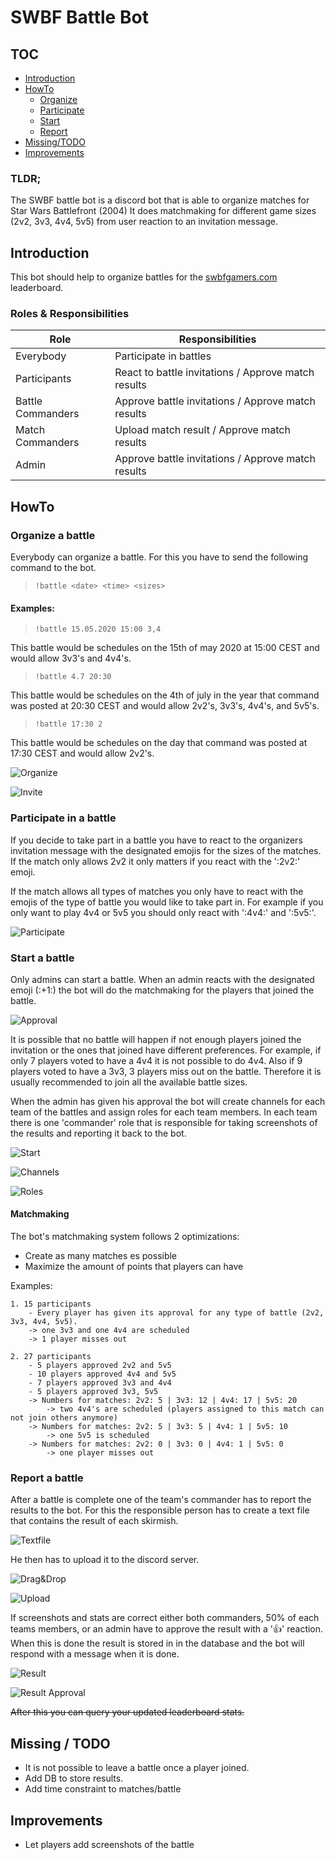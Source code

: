# SWBF Battle Bot

## TOC
- [Introduction](#introduction)
- [HowTo](#howto)
    - [Organize](#organize)
    - [Participate](#participate)
    - [Start](#start)
    - [Report](#report)
- [Missing/TODO](#missing)
- [Improvements](#improvements)

### TLDR;
The SWBF battle bot is a discord bot that is able to organize matches for Star Wars Battlefront (2004)
It does matchmaking for different game sizes (2v2, 3v3, 4v4, 5v5) from user reaction to an invitation message.

## Introduction 
<div id="introduction"></div>

This bot should help to organize battles for the [swbfgamers.com](http://www.swbfgamers.com/) leaderboard.

### Roles & Responsibilities

| Role | Responsibilities |
| --- | --- |
| Everybody | Participate in battles |
| Participants | React to battle invitations / Approve match results |
| Battle Commanders | Approve battle invitations / Approve match results |
| Match Commanders | Upload match result / Approve match results |
| Admin | Approve battle invitations / Approve match results |

## HowTo
<div id="howto"></div>

### Organize a battle
<div id="organize"></div>
Everybody can organize a battle. 
For this you have to send the following command to the bot.

> `!battle <date> <time> <sizes>`

#### Examples:

> `!battle 15.05.2020 15:00 3,4`

This battle would be schedules on the 15th of may 2020 at 15:00 CEST and would allow 3v3's and 4v4's.

> `!battle 4.7 20:30`

This battle would be schedules on the 4th of july in the year that command was posted at 20:30 CEST and would allow 2v2's, 3v3's, 4v4's, and 5v5's.

> `!battle 17:30 2`

This battle would be schedules on the day that command was posted at 17:30 CEST and would allow 2v2's.
    
![Organize](https://github.com/21stcenturyclan/SWBF-Battle-Bot/blob/master/readme/organize.png)

![Invite](https://github.com/21stcenturyclan/SWBF-Battle-Bot/blob/master/readme/invite.png)

### Participate in a battle
<div id="participate"></div>
If you decide to take part in a battle you have to react to the organizers invitation message with the designated emojis for the sizes of the matches.
If the match only allows 2v2 it only matters if you react with the ':2v2:' emoji.

If the match allows all types of matches you only have to react with the emojis of the type of battle you would like to take part in.
For example if you only want to play 4v4 or 5v5 you should only react with ':4v4:' and ':5v5:'.

![Participate](https://github.com/21stcenturyclan/SWBF-Battle-Bot/blob/master/readme/invite_reaction.png)

### Start a battle
<div id="start"></div>
Only admins can start a battle.
When an admin reacts with the designated emoji (:+1:) the bot will do the matchmaking for the players that joined the battle.

![Approval](https://github.com/21stcenturyclan/SWBF-Battle-Bot/blob/master/readme/invite_approval.png)

It is possible that no battle will happen if not enough players joined the invitation or the ones that joined have different preferences.
For example, if only 7 players voted to have a 4v4 it is not possible to do 4v4.
Also if 9 players voted to have a 3v3, 3 players miss out on the battle.
Therefore it is usually recommended to join all the available battle sizes.

When the admin has given his approval the bot will create channels for each team of the battles and assign roles for each team members.
In each team there is one 'commander' role that is responsible for taking screenshots of the results and reporting it back to the bot.

![Start](https://github.com/21stcenturyclan/SWBF-Battle-Bot/blob/master/readme/start.png)

![Channels](https://github.com/21stcenturyclan/SWBF-Battle-Bot/blob/master/readme/channels.png)

![Roles](https://github.com/21stcenturyclan/SWBF-Battle-Bot/blob/master/readme/roles.png)

#### Matchmaking
The bot's matchmaking system follows 2 optimizations:
- Create as many matches es possible
- Maximize the amount of points that players can have

Examples:

    1. 15 participants
        - Every player has given its approval for any type of battle (2v2, 3v3, 4v4, 5v5).
        -> one 3v3 and one 4v4 are scheduled
        -> 1 player misses out
        
    2. 27 participants
        - 5 players approved 2v2 and 5v5
        - 10 players approved 4v4 and 5v5
        - 7 players approved 3v3 and 4v4
        - 5 players approved 3v3, 5v5
        -> Numbers for matches: 2v2: 5 | 3v3: 12 | 4v4: 17 | 5v5: 20 
            -> two 4v4's are scheduled (players assigned to this match can not join others anymore)
        -> Numbers for matches: 2v2: 5 | 3v3: 5 | 4v4: 1 | 5v5: 10
            -> one 5v5 is scheduled
        -> Numbers for matches: 2v2: 0 | 3v3: 0 | 4v4: 1 | 5v5: 0
            -> one player misses out 

### Report a battle
<div id="report"></div>
After a battle is complete one of the team's commander has to report the results to the bot.
For this the responsible person has to create a text file that contains the result of each skirmish.

![Textfile](https://github.com/21stcenturyclan/SWBF-Battle-Bot/blob/master/readme/report_text.png)

He then has to upload it to the discord server.

![Drag&Drop](https://github.com/21stcenturyclan/SWBF-Battle-Bot/blob/master/readme/drag_drop.png)

![Upload](https://github.com/21stcenturyclan/SWBF-Battle-Bot/blob/master/readme/upload.png)

If screenshots and stats are correct either both commanders, 50% of each teams members, or an admin have to approve the result with a ':+1:' reaction.
When this is done the result is stored in in the database and the bot will respond with a message when it is done.

![Result](https://github.com/21stcenturyclan/SWBF-Battle-Bot/blob/master/readme/result_bot.png)

![Result Approval](https://github.com/21stcenturyclan/SWBF-Battle-Bot/blob/master/readme/result_approval.png)

<s>After this you can query your updated leaderboard stats.</s>

## Missing / TODO
<div id="missing"></div>

- It is not possible to leave a battle once a player joined.
- Add DB to store results.
- Add time constraint to matches/battle

## Improvements
<div id="improvements"></div>

- Let players add screenshots of the battle
